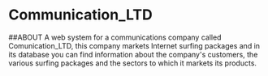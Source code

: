 # Communication_LTD

##ABOUT
A web system for a communications company called Comunication_LTD, this company markets Internet surfing packages and in its database you can find information about the company's customers, the various surfing packages and the sectors to which it markets its products.
